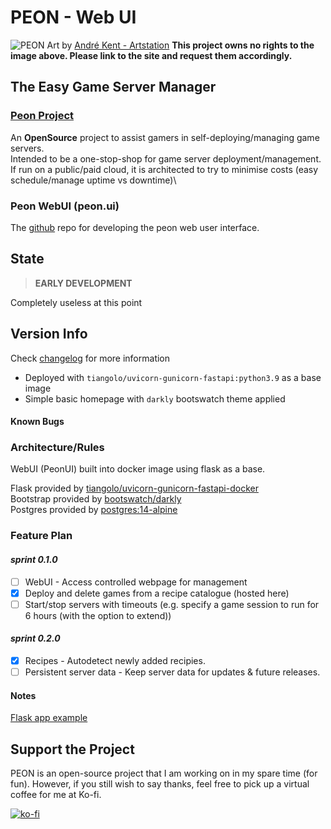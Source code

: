 # PEON - Web UI

![PEON](https://github.com/nox-noctua-consulting/peon/blob/main/media/andre-kent-peon-turntable.jpeg)
Art by [André Kent - Artstation](https://www.artstation.com/artwork/W2E0RQ)
**This project owns no rights to the image above. Please link to the site and request them accordingly.**

## The Easy Game Server Manager

### [Peon Project](https://github.com/nox-noctua-consulting/peon)

An **OpenSource** project to assist gamers in self-deploying/managing game servers.\
Intended to be a one-stop-shop for game server deployment/management.\
If run on a public/paid cloud, it is architected to try to minimise costs (easy schedule/manage uptime vs downtime)\

### Peon WebUI (peon.ui)

The [github](https://github.com/nox-noctua-consulting/peon-ui) repo for developing the peon web user interface.

## State

> **EARLY DEVELOPMENT**

Completely useless at this point

## Version Info

Check [changelog](https://github.com/nox-noctua-consulting/peon-ui/blob/master/changelog.md) for more information

- Deployed with ``tiangolo/uvicorn-gunicorn-fastapi:python3.9`` as a base image
- Simple basic homepage with ``darkly`` bootswatch theme applied

#### Known Bugs

### Architecture/Rules

WebUI (PeonUI) built into docker image using flask as a base.

Flask provided by [tiangolo/uvicorn-gunicorn-fastapi-docker](https://github.com/tiangolo/uvicorn-gunicorn-fastapi-docker)\
Bootstrap provided by [bootswatch/darkly](https://bootswatch.com/darkly/)\
Postgres provided by [postgres:14-alpine](https://hub.docker.com/_/postgres)

### Feature Plan

#### *sprint 0.1.0*

- [ ] WebUI - Access controlled webpage for management
- [x] Deploy and delete games from a recipe catalogue (hosted here)
- [ ] Start/stop servers with timeouts (e.g. specify a game session to run for 6 hours (with the option to extend))

#### *sprint 0.2.0*

- [x] Recipes - Autodetect newly added recipies.
- [ ] Persistent server data - Keep server data for updates & future releases.

#### Notes

[Flask app example](https://ianlondon.github.io/blog/deploy-flask-docker-nginx/)

## Support the Project

PEON is an open-source project that I am working on in my spare time (for fun).
However, if you still wish to say thanks, feel free to pick up a virtual coffee for me at Ko-fi.

[![ko-fi](https://ko-fi.com/img/githubbutton_sm.svg)](https://ko-fi.com/K3K567ILJ)


